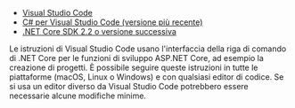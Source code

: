 * [Visual Studio Code](https://code.visualstudio.com/download)
* [C# per Visual Studio Code (versione più recente)](https://marketplace.visualstudio.com/items?itemName=ms-dotnettools.csharp)
* [.NET Core SDK 2.2 o versione successiva](https://dotnet.microsoft.com/download/dotnet-core)

Le istruzioni di Visual Studio Code usano l'interfaccia della riga di comando di .NET Core per le funzioni di sviluppo ASP.NET Core, ad esempio la creazione di progetti. È possibile seguire queste istruzioni in tutte le piattaforme (macOS, Linux o Windows) e con qualsiasi editor di codice. Se si usa un editor diverso da Visual Studio Code potrebbero essere necessarie alcune modifiche minime.
